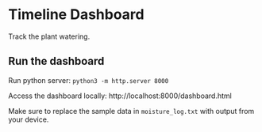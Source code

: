 # Timeline Dashboard
Track the plant watering.

## Run the dashboard
Run python server:
`python3 -m http.server 8000`

Access the dashboard locally:
http://localhost:8000/dashboard.html

Make sure to replace the sample data in `moisture_log.txt` with output from your device.